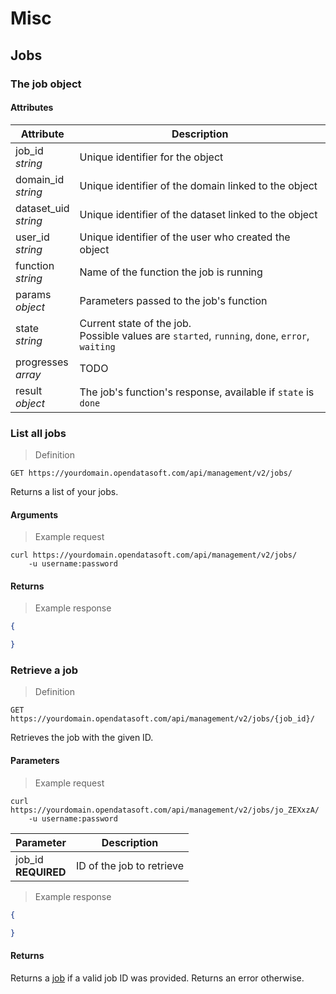 # Misc

## Jobs

### The job object

#### Attributes

Attribute | Description
--------- | -----------
job_id <br> *string* | Unique identifier for the object
domain_id <br> *string* | Unique identifier of the domain linked to the object
dataset_uid <br> *string* | Unique identifier of the dataset linked to the object
user_id <br> *string* | Unique identifier of the user who created the object
function <br> *string* | Name of the function the job is running
params <br> *object* | Parameters passed to the job's function
state <br> *string* | Current state of the job. <br> Possible values are `started`, `running`, `done`, `error`, `waiting`
progresses <br> *array* | TODO
result <br> *object* | The job's function's response, available if `state` is `done`

### List all jobs

> Definition

```HTTP
GET https://yourdomain.opendatasoft.com/api/management/v2/jobs/
```

Returns a list of your jobs.

#### Arguments

> Example request

```shell
curl https://yourdomain.opendatasoft.com/api/management/v2/jobs/
    -u username:password
```

#### Returns

> Example response

```json
{

}
```

### Retrieve a job

> Definition

```HTTP
GET https://yourdomain.opendatasoft.com/api/management/v2/jobs/{job_id}/
```

Retrieves the job with the given ID.


#### Parameters

> Example request

```shell
curl https://yourdomain.opendatasoft.com/api/management/v2/jobs/jo_ZEXxzA/
    -u username:password
```

Parameter | Description
--------- | -----------
job_id <br> **REQUIRED** | ID of the job to retrieve

> Example response

```json
{

}
```

#### Returns

Returns a [job](#the-job-object) if a valid job ID was provided. Returns an error otherwise.